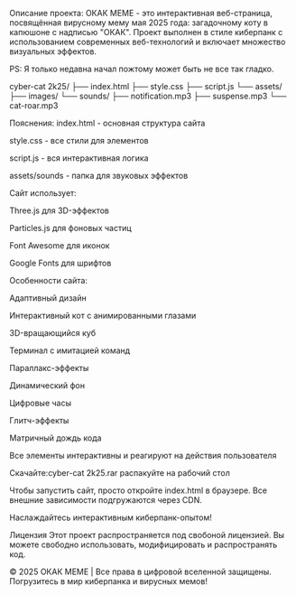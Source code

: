 Описание проекта:
ОКАК MEME - это интерактивная веб-страница, посвящённая вирусному мему мая 2025 года: загадочному коту в капюшоне с надписью "ОКАК". 
Проект выполнен в стиле киберпанк с использованием современных веб-технологий и включает множество визуальных эффектов.

PS: Я только недавна начал пожтому может быть не все так гладко.

cyber-cat 2k25/
├── index.html
├── style.css
├── script.js
└── assets/
    ├── images/
    └── sounds/
        ├── notification.mp3
        ├── suspense.mp3
        └── cat-roar.mp3

Пояснения:
index.html - основная структура сайта

style.css - все стили для элементов

script.js - вся интерактивная логика

assets/sounds - папка для звуковых эффектов

Сайт использует:

Three.js для 3D-эффектов

Particles.js для фоновых частиц

Font Awesome для иконок

Google Fonts для шрифтов

Особенности сайта:

Адаптивный дизайн

Интерактивный кот с анимированными глазами

3D-вращающийся куб

Терминал с имитацией команд

Параллакс-эффекты

Динамический фон

Цифровые часы

Глитч-эффекты

Матричный дождь кода

Все элементы интерактивны и реагируют на действия пользователя

Скачайте:cyber-cat 2k25.rar распакуйте на рабочий стол

Чтобы запустить сайт, просто откройте index.html в браузере. Все внешние зависимости подгружаются через CDN.

Наслаждайтесь интерактивным киберпанк-опытом!

Лицензия
Этот проект распространяется под свобоной лицензией. Вы можете свободно использовать, модифицировать и распространять код.

© 2025 ОКАК MEME | Все права в цифровой вселенной защищены.
Погрузитесь в мир киберпанка и вирусных мемов!
